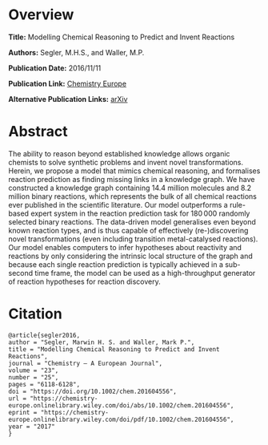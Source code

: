 # Overview
**Title:**
Modelling Chemical Reasoning to Predict and Invent Reactions

**Authors:**
Segler, M.H.S., and Waller, M.P.

**Publication Date:**
2016/11/11

**Publication Link:**
[Chemistry Europe](https://chemistry-europe.onlinelibrary.wiley.com/doi/abs/10.1002/chem.201604556)

**Alternative Publication Links:**
[arXiv](https://arxiv.org/abs/1608.07117)

# Abstract
The ability to reason beyond established knowledge allows organic chemists to solve synthetic problems and invent novel transformations. Herein, we propose a model that mimics chemical reasoning, and formalises reaction prediction as finding missing links in a knowledge graph. We have constructed a knowledge graph containing 14.4 million molecules and 8.2 million binary reactions, which represents the bulk of all chemical reactions ever published in the scientific literature. Our model outperforms a rule-based expert system in the reaction prediction task for 180 000 randomly selected binary reactions. The data-driven model generalises even beyond known reaction types, and is thus capable of effectively (re-)discovering novel transformations (even including transition metal-catalysed reactions). Our model enables computers to infer hypotheses about reactivity and reactions by only considering the intrinsic local structure of the graph and because each single reaction prediction is typically achieved in a sub-second time frame, the model can be used as a high-throughput generator of reaction hypotheses for reaction discovery.
# Citation
```
@article{segler2016,
author = "Segler, Marwin H. S. and Waller, Mark P.",
title = "Modelling Chemical Reasoning to Predict and Invent Reactions",
journal = "Chemistry – A European Journal",
volume = "23",
number = "25",
pages = "6118-6128",
doi = "https://doi.org/10.1002/chem.201604556",
url = "https://chemistry-europe.onlinelibrary.wiley.com/doi/abs/10.1002/chem.201604556",
eprint = "https://chemistry-europe.onlinelibrary.wiley.com/doi/pdf/10.1002/chem.201604556",
year = "2017"
}
```

